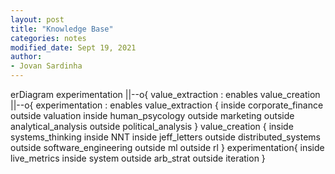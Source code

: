 ```yaml
---
layout: post
title: "Knowledge Base"
categories: notes
modified_date: Sept 19, 2021
author:
- Jovan Sardinha
---
```

<script src="https://unpkg.com/mermaid@8.9.0/dist/mermaid.min.js"></script>

<div class="mermaid">
erDiagram
    experimentation ||--o{ value_extraction : enables
    value_creation ||--o{ experimentation : enables
    value_extraction {
        inside corporate_finance
        outside valuation
        inside human_psycology
        outside marketing
        outside analytical_analysis
        outside political_analysis
    }
    value_creation {
        inside systems_thinking
        inside NNT
        inside jeff_letters
        outside distributed_systems
        outside software_engineering
        outside ml
        outside rl
    }
    experimentation{
        inside live_metrics
        inside system
        outside arb_strat
        outside iteration
    }
</div>
